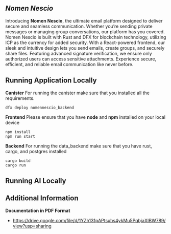 ## *Nomen Nescio*

Introducing **Nomen Nescio**, the ultimate email platform designed to deliver secure and seamless communication. Whether you’re sending private messages or managing group conversations, our platform has you covered. Nomen Nescio is built with Rust and DFX for blockchain technology, utilizing ICP as the currency for added security. With a React-powered frontend, our sleek and intuitive design lets you send emails, create groups, and securely share files. Featuring advanced signature verification, we ensure only authorized users can access sensitive attachments. Experience secure, efficient, and reliable email communication like never before.

## Running Application Locally

**Canister**
For running the canister make sure that you installed all the requirements.
```
dfx deploy nomennescio_backend
```
**Frontend**
Please ensure that you have **node** and **npm** installed on your local device
```
npm install
npm run start
```
**Backend**
For running the data_backend make sure that you have rust, cargo, and postgres installed
```
cargo build
cargo run
```
## Running AI Locally

## Additional Information

**Documentation in PDF Format**
- https://drive.google.com/file/d/1YZh131pAPtsuhs4ykMu5PqbjaXIBW789/view?usp=sharing
